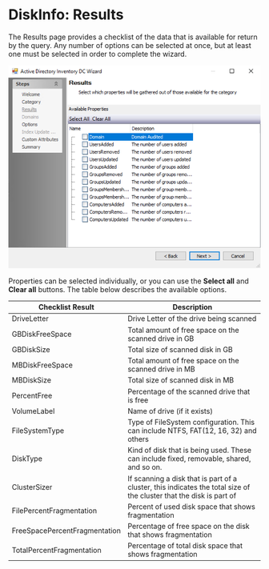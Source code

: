 # DiskInfo: Results

The Results page provides a checklist of the data that is available for return by the query. Any number of options can be selected at once, but at least one must be selected in order to complete the wizard.

![Disk Info wizard Results page](/static/img/product_docs/accessanalyzer/accessanalyzer/enterpriseauditor/admin/datacollector/adinventory/results.png)

Properties can be selected individually, or you can use the __Select all__ and __Clear all__ buttons. The table below describes the available options.

| Checklist Result | Description |
| --- | --- |
| DriveLetter | Drive Letter of the drive being scanned |
| GBDiskFreeSpace | Total amount of free space on the scanned drive in GB |
| GBDiskSize | Total size of scanned disk in GB |
| MBDiskFreeSpace | Total amount of free space on the scanned drive in MB |
| MBDiskSize | Total size of scanned disk in MB |
| PercentFree | Percentage of the scanned drive that is free |
| VolumeLabel | Name of drive (if it exists) |
| FileSystemType | Type of FileSystem configuration. This can include NTFS, FAT(12, 16, 32) and others |
| DiskType | Kind of disk that is being used. These can include fixed, removable, shared, and so on. |
| ClusterSizer | If scanning a disk that is part of a cluster, this indicates the total size of the cluster that the disk is part of |
| FilePercentFragmentation | Percent of used disk space that shows fragmentation |
| FreeSpacePercentFragmentation | Percentage of free space on the disk that shows fragmentation |
| TotalPercentFragmentation | Percentage of total disk space that shows fragmentation |
